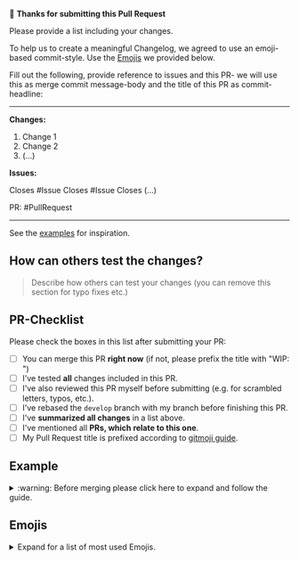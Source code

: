 :tada: **Thanks for submitting this Pull Request**

Please provide a list including your changes.

To help us to create a meaningful Changelog, we agreed 
to use an emoji-based commit-style. Use the [Emojis](#emojis)
we provided below.

Fill out the following, provide reference to issues
and this PR- we will use this as merge commit message-body
and the title of this PR as commit-headline:

---

**Changes:**

1. Change 1
2. Change 2
3. (...)


**Issues:**

Closes #Issue
Closes #Issue
Closes (...)

PR: #PullRequest

---

See the [examples](#example) for inspiration.

## How can others test the changes?

> Describe how others can test your changes (you can remove this section for typo fixes etc.)

## PR-Checklist

Please check the boxes in this list after submitting your PR:

- [ ] You can merge this PR **right now** (if not, please prefix the title with "WIP: ")
- [ ] I've tested **all** changes included in this PR.
- [ ] I've also reviewed this PR myself before submitting (e.g. for scrambled letters, typos, etc.).
- [ ] I've rebased the `develop` branch with my branch before finishing this PR.
- [ ] I've **summarized all changes** in a list above.
- [ ] I've mentioned all **PRs, which relate to this one**.
- [ ] My Pull Request title is prefixed according to [gitmoji guide](https://gitmoji.carloscuesta.me/).

## Example

<details>
<summary>
:warning: Before merging please click here to expand and follow the guide.
</summary>
<br>

Please use `:twisted_rightwards_arrows:` at the beginning of your merge commit title.

Example 1:

<pre>
<code>
:twisted_rightwards_arrows: :bug: Fix Wrong Text Decoration at ...
</code>
</pre>

To get your commit message, just copy the first part of this pull request.

Example 2:
<pre>
<code>
**Changes:**

- Fixes Wrong Text Decoration at ...
- Fixes some typos
- ...

**Issues:**

Closes #NumberOfFixedIssue

PR: #NumberOfThisPR
</code>
</pre>
</details>

## Emojis

<details>
<summary>
Expand for a list of most used Emojis.
</summary>
<br>

Please prefix your commit messages with an Emoji.

Ref: https://gitmoji.carloscuesta.me/

| Description            | Glyphe             | Emoji  |
|------------------------|--------------------|--------|
| New Feature            | `:sparkles:`       | ✨     |
| Bugfix                 | `:bug:`            | 🐛     |
| Performance            | `:racehorse:`      | 🐎     |
| Cosmetic               | `:lipstick:`       | 💄     |
| Tooling                | `:wrench:`         | 🔧     |
| Tests                  | `:rotating_light:` | 🚨     |
| Removing Stuff         | `:fire:`           | 🔥     |
| Work In Progress (WIP) | `:construction:`   | 🚧     |
| Routen                 | `:busstop:`        | 🚏     |
| Formatting             | `:art:`            | 🎨     |
| Dependencies Upgrade   | `:arrow_up:`       | ⬆️      |
| Dependencies Downgrade | `:arrow_down:`     | ⬇️      |

</details>
